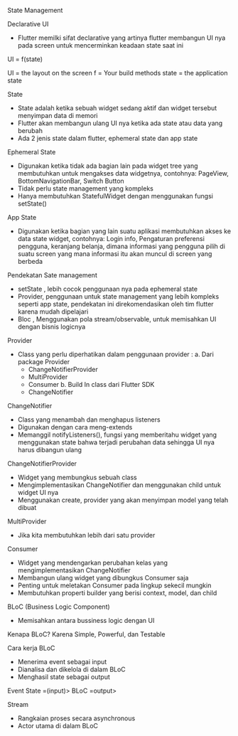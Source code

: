 State Management 

Declarative UI
- Flutter memilki sifat declarative yang artinya flutter membangun UI nya pada screen untuk mencerminkan keadaan state saat ini

UI = f(state)

UI = the layout on the screen
f = Your build methods
state = the application state

State 
- State adalah ketika sebuah widget sedang aktif dan widget tersebut menyimpan data di memori
- Flutter akan membangun ulang UI nya ketika ada state atau data yang berubah
- Ada 2 jenis state dalam flutter, ephemeral state dan app state

Ephemeral State
- Digunakan ketika tidak ada bagian lain pada widget tree yang membutuhkan untuk mengakses data widgetnya, 
contohnya: PageView, BottomNavigationBar, Switch Button
- Tidak perlu state management yang kompleks
- Hanya membutuhkan StatefulWidget dengan menggunakan fungsi setState()

App State
- Digunakan ketika bagian yang lain suatu aplikasi membutuhkan akses ke data state widget, 
contohnya: Login info, Pengaturan preferensi pengguna, keranjang belanja, dimana informasi yang pengguna pilih di suatu screen yang mana informasi itu akan muncul di screen yang berbeda

Pendekatan Sate management
- setState , lebih cocok penggunaan nya pada ephemeral state
- Provider, penggunaan untuk state management yang lebih kompleks seperti app state, pendekatan ini direkomendasikan oleh tim flutter karena mudah dipelajari
- Bloc , Menggunakan pola stream/observable, untuk memisahkan UI dengan bisnis logicnya

Provider
- Class yang perlu diperhatikan dalam penggunaan provider :
a. Dari package Provider 
    - ChangeNotifierProvider
    - MultiProvider
    - Consumer
b. Build In class dari Flutter SDK
    - ChangeNotifier

ChangeNotifier
- Class yang menambah dan menghapus listeners
- Digunakan dengan cara meng-extends
- Memanggil notifyListeners(), fungsi yang memberitahu widget yang menggunakan  state bahwa terjadi perubahan data sehingga UI nya harus dibangun ulang 

ChangeNotifierProvider
- Widget yang membungkus sebuah class
- Mengimplementasikan ChangeNotifier dan menggunakan child untuk widget UI nya
- Menggunakan create, provider yang akan menyimpan model yang telah dibuat

MultiProvider
- Jika kita membutuhkan lebih dari satu provider

Consumer
- Widget yang mendengarkan perubahan kelas yang mengimplementasikan ChangeNotifier
- Membangun ulang widget yang dibungkus Consumer saja
- Penting untuk meletakan Consumer pada lingkup sekecil mungkin
- Membutuhkan properti builder yang berisi context, model, dan child

BLoC (Business Logic Component)
- Memisahkan antara bussiness logic dengan UI

Kenapa BLoC?
Karena Simple, Powerful, dan Testable

Cara kerja BLoC
- Menerima event sebagai input
- Dianalisa dan dikelola di dalam BLoC
- Menghasil state sebagai output

Event           State
=(input)> BLoC =output>

Stream
- Rangkaian proses secara asynchronous
- Actor utama di dalam BLoC
